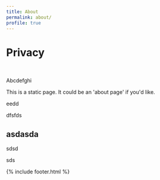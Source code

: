 ```yaml
---
title: About
permalink: about/
profile: true
---
```


# Privacy
<br>

Abcdefghi

This is a static page. It could be an 'about page' if you'd like.

eedd

dfsfds

## asdasda


sdsd

sds

{% include footer.html %}
